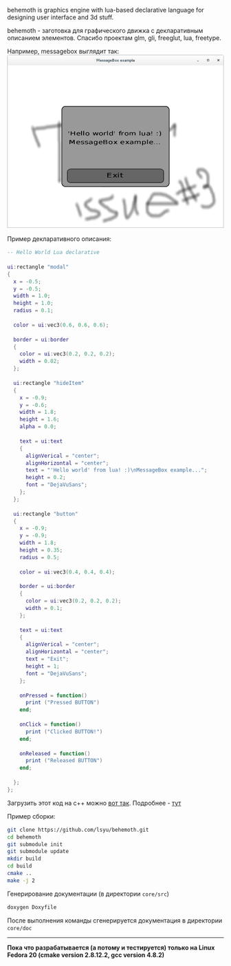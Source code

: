 behemoth is graphics engine with lua-based declarative language for designing user interface and 3d stuff.

behemoth - заготовка для графического движка с декларативным описанием элементов.
Спасибо проектам glm, gli, freeglut, lua, freetype.


Например, messagebox выглядит так:
 ![test](res/pictures/gui_messagebox_example.png "example of messagebox")


Пример декларативного описания:
``` lua
-- Hello World Lua declarative

ui:rectangle "modal"
{
  x = -0.5;
  y = -0.5;
  width = 1.0;
  height = 1.0;
  radius = 0.1;

  color = ui:vec3(0.6, 0.6, 0.6);

  border = ui:border
  {
    color = ui:vec3(0.2, 0.2, 0.2);
    width = 0.02;
  };

  ui:rectangle "hideItem"
  {
    x = -0.9;
    y = -0.6;
    width = 1.8;
    height = 1.6;
    alpha = 0.0;

    text = ui:text
    {
      alignVerical = "center";
      alignHorizontal = "center";
      text = "'Hello world' from lua! :)\nMessageBox example...";
      height = 0.2;
      font = "DejaVuSans";
    };
  };

  ui:rectangle "button"
  {
    x = -0.9;
    y = -0.9;
    width = 1.8;
    height = 0.35;
    radius = 0.5;

    color = ui:vec3(0.4, 0.4, 0.4);

    border = ui:border
    {
      color = ui:vec3(0.2, 0.2, 0.2);
      width = 0.1;
    };

    text = ui:text
    {
      alignVerical = "center";
      alignHorizontal = "center";
      text = "Exit";
      height = 1;
      font = "DejaVuSans";
    };

    onPressed = function()
      print ("Pressed BUTTON")
    end;

    onClick = function()
      print ("Clicked BUTTON!")
    end;

    onReleased = function()
      print ("Released BUTTON")
    end;
    
  };
};
```

Загрузить этот код на c++ можно [вот так](https://github.com/lsyu/gui/blob/master/behemoth/src/layers/guilayer.cpp). Подробнее - [тут](https://github.com/lsyu/gui/blob/master/behemoth/src/)

Пример сборки:
``` bash
git clone https://github.com/lsyu/behemoth.git
cd behemoth
git submodule init
git submodule update
mkdir build
cd build
cmake ..
make -j 2
```

Генерирование документации (в директории `core/src`)
``` bash
doxygen Doxyfile
```
После выполнения команды сгенерируется документация в директории `core/doc`

---

**Пока что разрабатывается (а потому и тестируется) только на Linux Fedora 20 (cmake version 2.8.12.2, gcc version 4.8.2)**
